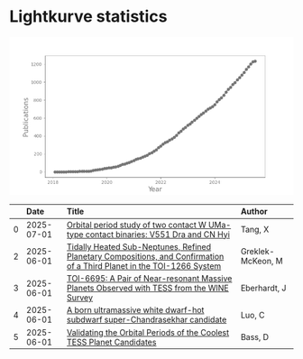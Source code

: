 
<h1>Lightkurve statistics</h1>

![publications](out/lightkurve-publications.png)  

|    | Date       | Title                                                                                                                                                                                    | Author            |
|---:|:-----------|:-----------------------------------------------------------------------------------------------------------------------------------------------------------------------------------------|:------------------|
|  0 | 2025-07-01 | [Orbital period study of two contact W UMa-type contact binaries: V551 Dra and CN Hyi](https://ui.adsabs.harvard.edu/abs/2025NewA..11702357T/abstract)                                   | Tang, X           |
|  2 | 2025-06-01 | [Tidally Heated Sub-Neptunes, Refined Planetary Compositions, and Confirmation of a Third Planet in the TOI-1266 System](https://ui.adsabs.harvard.edu/abs/2025AJ....169..292G/abstract) | Greklek-McKeon, M |
|  3 | 2025-06-01 | [TOI-6695: A Pair of Near-resonant Massive Planets Observed with TESS from the WINE Survey](https://ui.adsabs.harvard.edu/abs/2025AJ....169..298E/abstract)                              | Eberhardt, J      |
|  4 | 2025-06-01 | [A born ultramassive white dwarf-hot subdwarf super-Chandrasekhar candidate](https://ui.adsabs.harvard.edu/abs/2025SCPMA..6869511L/abstract)                                             | Luo, C            |
|  5 | 2025-06-01 | [Validating the Orbital Periods of the Coolest TESS Planet Candidates](https://ui.adsabs.harvard.edu/abs/2025AJ....169..299B/abstract)                                                   | Bass, D           |
    
